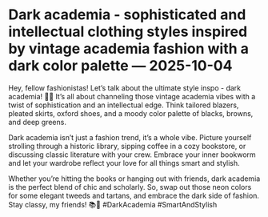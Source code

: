 # Dark academia - sophisticated and intellectual clothing styles inspired by vintage academia fashion with a dark color palette — 2025-10-04

Hey, fellow fashionistas! Let’s talk about the ultimate style inspo - dark academia! 🖤✨ It’s all about channeling those vintage academia vibes with a twist of sophistication and an intellectual edge. Think tailored blazers, pleated skirts, oxford shoes, and a moody color palette of blacks, browns, and deep greens.

Dark academia isn’t just a fashion trend, it’s a whole vibe. Picture yourself strolling through a historic library, sipping coffee in a cozy bookstore, or discussing classic literature with your crew. Embrace your inner bookworm and let your wardrobe reflect your love for all things smart and stylish.

Whether you’re hitting the books or hanging out with friends, dark academia is the perfect blend of chic and scholarly. So, swap out those neon colors for some elegant tweeds and tartans, and embrace the dark side of fashion. Stay classy, my friends! 📚🌹 #DarkAcademia #SmartAndStylish